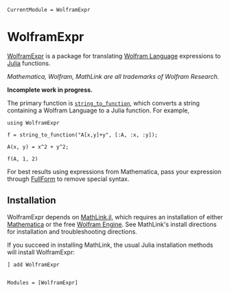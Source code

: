 ```@meta
CurrentModule = WolframExpr
```

# WolframExpr

[WolframExpr](https://github.com/musoke/WolframExpr.jl) is a package for translating [Wolfram Language](https://www.wolfram.com/language/) expressions to [Julia](https://julialang.org/) functions.

_Mathematica, Wolfram, MathLink are all trademarks of Wolfram Research._

__Incomplete work in progress.__

The primary function is [`string_to_function`](@ref), which converts a string containing a Wolfram Language to a Julia function.
For example,

```@repl
using WolframExpr

f = string_to_function("A[x,y]+y", [:A, :x, :y]);

A(x, y) = x^2 + y^2;

f(A, 1, 2)
```

For best results using expressions from Mathematica, pass your expression through [FullForm](https://reference.wolfram.com/language/ref/FullForm.html) to remove special syntax.


## Installation

WolframExpr depends on [MathLink.jl](https://github.com/JuliaInterop/MathLink.jl), which requires an installation of either [Mathematica](http://www.wolfram.com/mathematica/) or the free [Wolfram Engine](https://www.wolfram.com/engine/).
See MathLink's install directions for installation and troubleshooting directions.

If you succeed in installing MathLink, the usual Julia installation methods will install WolframExpr:

```repl
] add WolframExpr
```


```@index
```

```@autodocs
Modules = [WolframExpr]
```
